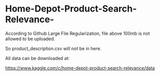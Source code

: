 # Home-Depot-Product-Search-Relevance-
According to Github Large File Regularization, file above 100mb is not allowed to be uploaded.

So product_description.csv will not be in here.

All data can be downloaded at:

https://www.kaggle.com/c/home-depot-product-search-relevance/data

